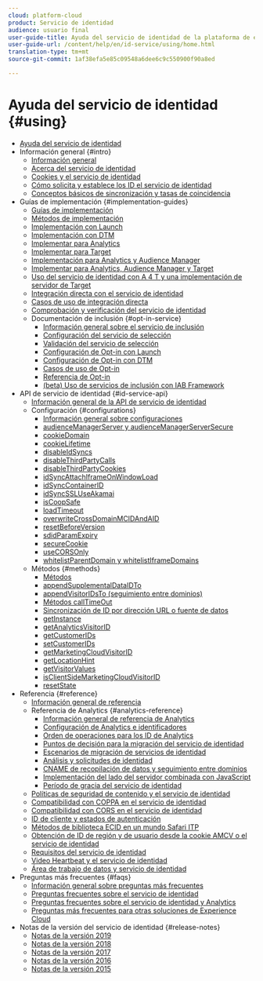 ```yaml
---
cloud: platform-cloud
product: Servicio de identidad
audience: usuario final
user-guide-title: Ayuda del servicio de identidad de la plataforma de experiencia
user-guide-url: /content/help/en/id-service/using/home.html
translation-type: tm+mt
source-git-commit: 1af38efa5e85c09548a6dee6c9c550900f90a8ed

---
```



# Ayuda del servicio de identidad {#using}

+ [Ayuda del servicio de identidad](home.md)
+ Información general  {#intro}
   + [Información general  ](introduction/overview.md)
   + [Acerca del servicio de identidad](introduction/about-id-service.md)
   + [Cookies y el servicio de identidad](introduction/cookies.md)
   + [Cómo solicita y establece los ID el servicio de identidad](introduction/id-request.md)
   + [Conceptos básicos de sincronización y tasas de coincidencia](introduction/match-rates.md)
+ Guías de implementación {#implementation-guides}
   + [Guías de implementación](implementation-guides/implementation-guides.md)
   + [Métodos de implementación](implementation-guides/implementation-methods.md)
   + [Implementación con Launch](implementation-guides/ecid-implement-with-launch.md)
   + [Implementación con DTM](implementation-guides/standard.md)
   + [Implementar para Analytics](implementation-guides/setup-analytics.md)
   + [Implementar para Target](implementation-guides/setup-target.md)
   + [Implementación para Analytics y Audience Manager](implementation-guides/setup-aam-analytics.md)
   + [Implementar para Analytics, Audience Manager y Target](implementation-guides/setup-aam-analytics-target.md)
   + [Uso del servicio de identidad con A 4 T y una implementación de servidor de Target](implementation-guides/ecid-a4t-target.md)
   + [Integración directa con el servicio de identidad](implementation-guides/direct-integration.md)
   + [Casos de uso de integración directa](implementation-guides/direct-integration-examples.md)
   + [Comprobación y verificación del servicio de identidad](implementation-guides/test-verify.md)
   + Documentación de inclusión {#opt-in-service}
      + [Información general sobre el servicio de inclusión](implementation-guides/opt-in-service/optin-overview.md)
      + [Configuración del servicio de selección](implementation-guides/opt-in-service/getting-started.md)
      + [Validación del servicio de selección](implementation-guides/opt-in-service/testing-optin-and-iab-plugin.md)
      + [Configuración de Opt-in con Launch](implementation-guides/opt-in-service/launch.md)
      + [Configuración de Opt-in con DTM](implementation-guides/opt-in-service/optin-dtm.md)
      + [Casos de uso de Opt-in](implementation-guides/opt-in-service/use-cases.md)
      + [Referencia de Opt-in](implementation-guides/opt-in-service/api.md)
      + [(beta) Uso de servicios de inclusión con IAB Framework](implementation-guides/opt-in-service/iab.md)
+ API de servicio de identidad {#id-service-api}
   + [Información general de la API de servicio de identidad](library/library.md)
   + Configuración {#configurations}
      + [Información general sobre configuraciones](library/function-vars/function-vars.md)
      + [audienceManagerServer y audienceManagerServerSecure](library/function-vars/subdomain-config.md)
      + [cookieDomain](library/function-vars/cookiedomain.md)
      + [cookieLifetime](library/function-vars/cookielifetime.md)
      + [disableIdSyncs](library/function-vars/disableidsync.md)
      + [disableThirdPartyCalls](library/function-vars/disablethirdpartycalls.md)
      + [disableThirdPartyCookies](library/function-vars/disable-cookies.md)
      + [idSyncAttachIframeOnWindowLoad](library/function-vars/idsyncattachiframeonwindowload.md)
      + [idSyncContainerID](library/function-vars/idsyncontainerid.md)
      + [idSyncSSLUseAkamai](library/function-vars/idsyncssluseakamai.md)
      + [isCoopSafe](library/function-vars/coopsafe.md)
      + [loadTimeout](library/function-vars/loadtimeout.md)
      + [overwriteCrossDomainMCIDAndAID](library/function-vars/overwrite-visitor-id.md)
      + [resetBeforeVersion](library/function-vars/resetbeforeversion.md)
      + [sdidParamExpiry](library/function-vars/sdidparamexpiry.md)
      + [secureCookie](library/function-vars/securecookie.md)
      + [useCORSOnly](library/function-vars/use-cors-only.md)
      + [whitelistParentDomain y whitelistIframeDomains](library/function-vars/whitelistdomain.md)
   + Métodos {#methods}
      + [Métodos](library/get-set/get-set.md)
      + [appendSupplementalDataIDTo](library/get-set/appendsupplementaldataidto.md)
      + [appendVisitorIDsTo (seguimiento entre dominios)](library/get-set/appendvisitorid.md)
      + [Métodos callTimeOut](library/get-set/timeout-functions.md)
      + [Sincronización de ID por dirección URL o fuente de datos](library/get-set/idsync.md)
      + [getInstance](library/get-set/getinstance.md)
      + [getAnalyticsVisitorID](library/get-set/getanalyticsvisitorid.md)
      + [getCustomerIDs](library/get-set/getcustomerids.md)
      + [setCustomerIDs](library/get-set/setcustomerids.md)
      + [getMarketingCloudVisitorID](library/get-set/getmcvid.md)
      + [getLocationHint](library/get-set/getlocationhint.md)
      + [getVisitorValues](library/get-set/getvisitorvalues.md)
      + [isClientSideMarketingCloudVisitorID](library/get-set/client-side-id.md)
      + [resetState](library/get-set/resetstate.md)
+ Referencia {#reference}
   + [Información general de referencia](reference/reference.md)
   + Referencia de Analytics {#analytics-reference}
      + [Información general de referencia de Analytics](reference/analytics-reference/analytics-reference.md)
      + [Configuración de Analytics e identificadores](reference/analytics-reference/analytics-ids.md)
      + [Orden de operaciones para los ID de Analytics](reference/analytics-reference/analytics-order-of-operations.md)
      + [Puntos de decisión para la migración del servicio de identidad](reference/analytics-reference/migration-decisions.md)
      + [Escenarios de migración de servicios de identidad](reference/analytics-reference/migration-scenarios.md)
      + [Análisis y solicitudes de identidad](reference/analytics-reference/legacy-analytics.md)
      + [CNAME de recopilación de datos y seguimiento entre dominios](reference/analytics-reference/cname.md)
      + [Implementación del lado del servidor combinada con JavaScript](reference/analytics-reference/server-side.md)
      + [Período de gracia del servicio de identidad](reference/analytics-reference/grace-period.md)
   + [Políticas de seguridad de contenido y el servicio de identidad](reference/csp.md)
   + [Compatibilidad con COPPA en el servicio de identidad](reference/coppa.md)
   + [Compatibilidad con CORS en el servicio de identidad](reference/cors.md)
   + [ID de cliente y estados de autenticación](reference/authenticated-state.md)
   + [Métodos de biblioteca ECID en un mundo Safari ITP](reference/ecid-library-methods.md)
   + [Obtención de ID de región y de usuario desde la cookie AMCV o el servicio de identidad](reference/regions.md)
   + [Requisitos del servicio de identidad](reference/requirements.md)
   + [Video Heartbeat y el servicio de identidad](reference/heartbeat.md)
   + [Área de trabajo de datos y servicio de identidad](reference/dwb.md)
+ Preguntas más frecuentes {#faqs}
   + [Información general sobre preguntas más frecuentes](faq-intro/faq-intro.md)
   + [Preguntas frecuentes sobre el servicio de identidad](faq-intro/faq.md)
   + [Preguntas frecuentes sobre el servicio de identidad y Analytics](faq-intro/analytics-faq.md)
   + [Preguntas más frecuentes para otras soluciones de Experience Cloud](faq-intro/other-faq.md)
+ Notas de la versión del servicio de identidad {#release-notes}
   + [Notas de la versión 2019](release-notes/release-notes.md)
   + [Notas de la versión 2018](release-notes/notes-2018.md)
   + [Notas de la versión 2017](release-notes/notes-2017.md)
   + [Notas de la versión 2016](release-notes/notes-2016.md)
   + [Notas de la versión 2015](release-notes/notes-2015.md)
